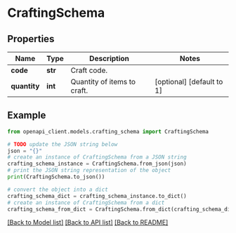 # CraftingSchema


## Properties

Name | Type | Description | Notes
------------ | ------------- | ------------- | -------------
**code** | **str** | Craft code. | 
**quantity** | **int** | Quantity of items to craft. | [optional] [default to 1]

## Example

```python
from openapi_client.models.crafting_schema import CraftingSchema

# TODO update the JSON string below
json = "{}"
# create an instance of CraftingSchema from a JSON string
crafting_schema_instance = CraftingSchema.from_json(json)
# print the JSON string representation of the object
print(CraftingSchema.to_json())

# convert the object into a dict
crafting_schema_dict = crafting_schema_instance.to_dict()
# create an instance of CraftingSchema from a dict
crafting_schema_from_dict = CraftingSchema.from_dict(crafting_schema_dict)
```
[[Back to Model list]](../README.md#documentation-for-models) [[Back to API list]](../README.md#documentation-for-api-endpoints) [[Back to README]](../README.md)


